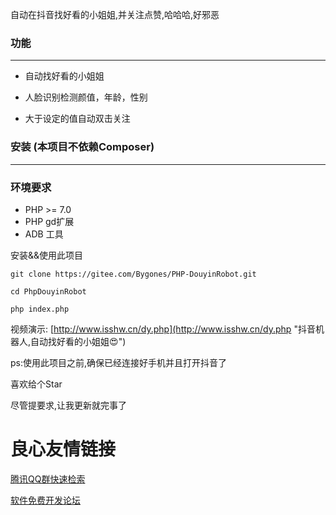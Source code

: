 
 

 
 
 

 自动在抖音找好看的小姐姐,并关注点赞,哈哈哈,好邪恶 

 
 
 
 
 

### 功能
--- 
* 自动找好看的小姐姐

* 人脸识别检测颜值，年龄，性别

* 大于设定的值自动双击关注

### 安装 (本项目不依赖Composer)
---

### 环境要求
* PHP >= 7.0
* PHP  gd扩展
* ADB 工具

安装&&使用此项目
```
git clone https://gitee.com/Bygones/PHP-DouyinRobot.git

cd PhpDouyinRobot

php index.php

```
视频演示: [http://www.isshw.cn/dy.php](http://www.isshw.cn/dy.php "抖音机器人,自动找好看的小姐姐😍")

ps:使用此项目之前,确保已经连接好手机并且打开抖音了

喜欢给个Star

尽管提要求,让我更新就完事了


 # 良心友情链接

[腾讯QQ群快速检索](http://u.720life.cn/s/8cf73f7c)

[软件免费开发论坛](http://u.720life.cn/s/bbb01dc0)